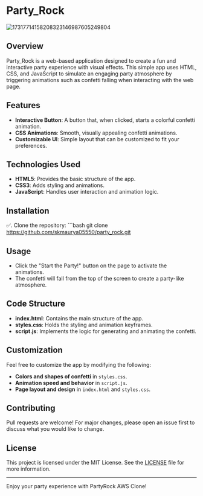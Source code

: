 # Party_Rock
![17317714158208323146987605249804](https://github.com/user-attachments/assets/ac9aa155-e6c6-4b6c-9f15-2e0955fe5594)


## Overview
Party_Rock is a web-based application designed to create a fun and interactive party experience with visual effects. This simple app uses HTML, CSS, and JavaScript to simulate an engaging party atmosphere by triggering animations such as confetti falling when interacting with the web page.

## Features
- **Interactive Button**: A button that, when clicked, starts a colorful confetti animation.
- **CSS Animations**: Smooth, visually appealing confetti animations.
- **Customizable UI**: Simple layout that can be customized to fit your preferences.

## Technologies Used
- **HTML5**: Provides the basic structure of the app.
- **CSS3**: Adds styling and animations.
- **JavaScript**: Handles user interaction and animation logic.

## Installation
✅. Clone the repository:
    ```bash
    git clone https://github.com/skmaurya05550/party_rock.git

    


## Usage
- Click the "Start the Party!" button on the page to activate the animations.
- The confetti will fall from the top of the screen to create a party-like atmosphere.

## Code Structure
- **index.html**: Contains the main structure of the app.
- **styles.css**: Holds the styling and animation keyframes.
- **script.js**: Implements the logic for generating and animating the confetti.


## Customization
Feel free to customize the app by modifying the following:
- **Colors and shapes of confetti** in `styles.css`.
- **Animation speed and behavior** in `script.js`.
- **Page layout and design** in `index.html` and `styles.css`.

## Contributing
Pull requests are welcome! For major changes, please open an issue first to discuss what you would like to change.

## License
This project is licensed under the MIT License. See the [LICENSE](LICENSE) file for more information.

---
Enjoy your party experience with PartyRock AWS Clone!


